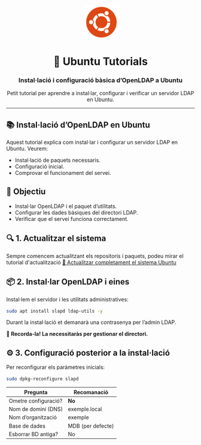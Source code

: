 <div align="center"> 
  
  <img src="/img/logo_ubuntu.png" alt="Logo Ubuntu" width="100"/>

# 🐧 Ubuntu Tutorials
### Instal·lació i configuració bàsica d’OpenLDAP a Ubuntu

Petit tutorial per aprendre a instal·lar, configurar i verificar un servidor LDAP en Ubuntu.

</div>

---

## 📚 Instal·lació d’OpenLDAP en Ubuntu

Aquest tutorial explica com instal·lar i configurar un servidor LDAP en Ubuntu.
Veurem:

- Instal·lació de paquets necessaris.
- Configuració inicial.
- Comprovar el funcionament del servei.

## 🧩 Objectiu

- Instal·lar OpenLDAP i el paquet d’utilitats.
- Configurar les dades bàsiques del directori LDAP.
- Verificar que el servei funciona correctament.

## 🔍 1. Actualitzar el sistema

Sempre comencem actualitzant els repositoris i paquets, podeu mirar el tutorial d'actualització
[📖 Actualitzar completament el sistema Ubuntu](../tutorials/actualitzacions-sistema.md)

## 📦 2. Instal·lar OpenLDAP i eines

Instal·lem el servidor i les utilitats administratives:

```bash
sudo apt install slapd ldap-utils -y
```
Durant la instal·lació et demanarà una contrasenya per l’admin LDAP.

**🔐 Recorda-la! La necessitaràs per gestionar el directori.**

## ⚙️ 3. Configuració posterior a la instal·lació

Per reconfigurar els paràmetres inicials:

```bash
sudo dpkg-reconfigure slapd
```
| Pregunta             | Recomanació       |
| -------------------- | ----------------- |
| Ometre configuració? | **No**            |
| Nom de domini (DNS)  | exemple.local     |
| Nom d’organització   | exemple           |
| Base de dades        | MDB (per defecte) |
| Esborrar BD antiga?  | No                |


